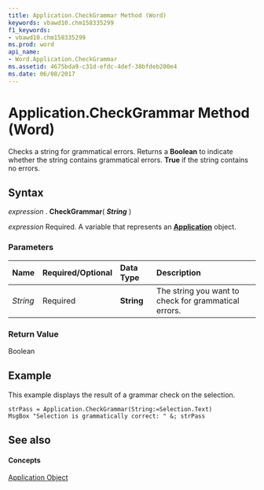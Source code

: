 ```yaml
---
title: Application.CheckGrammar Method (Word)
keywords: vbawd10.chm158335299
f1_keywords:
- vbawd10.chm158335299
ms.prod: word
api_name:
- Word.Application.CheckGrammar
ms.assetid: 4675bda9-c31d-efdc-4def-38bfdeb200e4
ms.date: 06/08/2017
---
```



# Application.CheckGrammar Method (Word)

Checks a string for grammatical errors. Returns a **Boolean** to indicate whether the string contains grammatical errors. **True** if the string contains no errors.


## Syntax

 _expression_ . **CheckGrammar**( **_String_** )

 _expression_ Required. A variable that represents an **[Application](application-object-word.md)** object.


### Parameters



|**Name**|**Required/Optional**|**Data Type**|**Description**|
|:-----|:-----|:-----|:-----|
| _String_|Required| **String**|The string you want to check for grammatical errors.|

### Return Value

Boolean


## Example

This example displays the result of a grammar check on the selection.


```
strPass = Application.CheckGrammar(String:=Selection.Text) 
MsgBox "Selection is grammatically correct: " &; strPass
```


## See also


#### Concepts


[Application Object](application-object-word.md)

